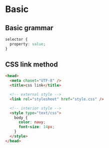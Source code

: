 # Basic

## Basic grammar

```css
selector {
  property: value;
}
```

## CSS link method

```html
<head>
  <meta chaset="UTF-8" />
  <title>css link</title>

  <!-- external style -->
  <link rel="stylesheet" href="style.css" />

  <!-- interior style -->
  <style type="text/css">
    body {
      color: navy;
      font-size: 14px;
    }
  </style>
</head>
```
